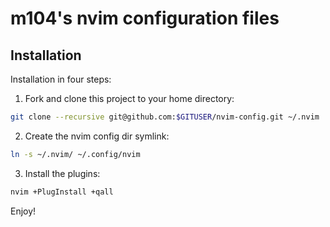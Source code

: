 # m104's nvim configuration files

## Installation

Installation in four steps:

1. Fork and clone this project to your home directory:

```sh
git clone --recursive git@github.com:$GITUSER/nvim-config.git ~/.nvim
```

2. Create the nvim config dir symlink:

```sh
ln -s ~/.nvim/ ~/.config/nvim
```

3. Install the plugins:

```sh
nvim +PlugInstall +qall
```

Enjoy!
